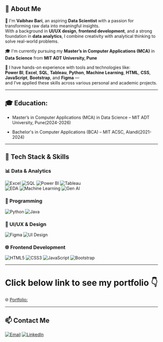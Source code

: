## 🌟 About Me

👋 I'm **Vaibhav Bari**, an aspiring **Data Scientist** with a passion for transforming raw data into meaningful insights.  
With a background in **UI/UX design**, **frontend development**, and a strong foundation in **data analytics**, I combine creativity with analytical thinking to solve real-world problems.

🎓 I'm currently pursuing my **Master’s in Computer Applications (MCA)** in **Data Science** from **MIT ADT University, Pune**

🧠 I have hands-on experience with tools and technologies like:  
**Power BI**, **Excel**, **SQL**, **Tableau**, **Python**, **Machine Learning**, **HTML**, **CSS**, **JavaScript**, **Bootstrap**, and **Figma** —  
and I’ve applied these skills across various personal and academic projects.


---

## 🎓 Education:
- Master’s in Computer Applications (MCA) in Data Science – MIT ADT University, Pune(2024-2026)

- Bachelor's in Computer Applications (BCA) – MIT ACSC, Alandi(2021-2024)

---

## 💼 Tech Stack & Skills

### 📊 Data & Analytics  
![Excel](https://img.shields.io/badge/Excel-217346?style=for-the-badge&logo=microsoft-excel&logoColor=white)
![SQL](https://img.shields.io/badge/SQL-336791?style=for-the-badge&logo=postgresql&logoColor=white)
![Power BI](https://img.shields.io/badge/Power%20BI-F2C811?style=for-the-badge&logo=powerbi&logoColor=black)
![Tableau](https://img.shields.io/badge/Tableau-E97627?style=for-the-badge&logo=tableau&logoColor=white)  
![EDA](https://img.shields.io/badge/EDA-Data%20Science-informational?style=for-the-badge)
![Machine Learning](https://img.shields.io/badge/Machine%20Learning-blue?style=for-the-badge)
![Gen AI](https://img.shields.io/badge/Generative%20AI-OpenAI-6528e0?style=for-the-badge&logo=openai&logoColor=white)

### 🐍 Programming  
![Python](https://img.shields.io/badge/Python-3776AB?style=for-the-badge&logo=python&logoColor=white)
![Java](https://img.shields.io/badge/Java-ED8B00?style=for-the-badge&logo=openjdk&logoColor=white)

### 🎨 UI/UX & Design  
![Figma](https://img.shields.io/badge/Figma-000000?style=for-the-badge&logo=figma&logoColor=white)
![UI Design](https://img.shields.io/badge/UI%20Design-Creative-ff69b4?style=for-the-badge)

### 🌐 Frontend Development  
![HTML5](https://img.shields.io/badge/HTML5-E34F26?style=for-the-badge&logo=html5&logoColor=white)
![CSS3](https://img.shields.io/badge/CSS3-1572B6?style=for-the-badge&logo=css3&logoColor=white)
![JavaScript](https://img.shields.io/badge/JavaScript-F7DF1E?style=for-the-badge&logo=javascript&logoColor=black)
![Bootstrap](https://img.shields.io/badge/Bootstrap-7952B3?style=for-the-badge&logo=bootstrap&logoColor=white)

---

# Click below link to see my portfolio 👇
🌐 [Portfolio:](https://vaibhav-bari.netlify.app)

---

## 📫 Contact Me

[![Email](https://img.shields.io/badge/Email-bariv219@gmail.com-D14836?style=for-the-badge&logo=gmail&logoColor=white)](mailto:bariv219@gmail.com)
[![LinkedIn](https://img.shields.io/badge/LinkedIn-vaibhav--bari--915bb5202-0A66C2?style=for-the-badge&logo=linkedin&logoColor=white)](https://www.linkedin.com/in/vaibhav-bari-915bb5202/)

